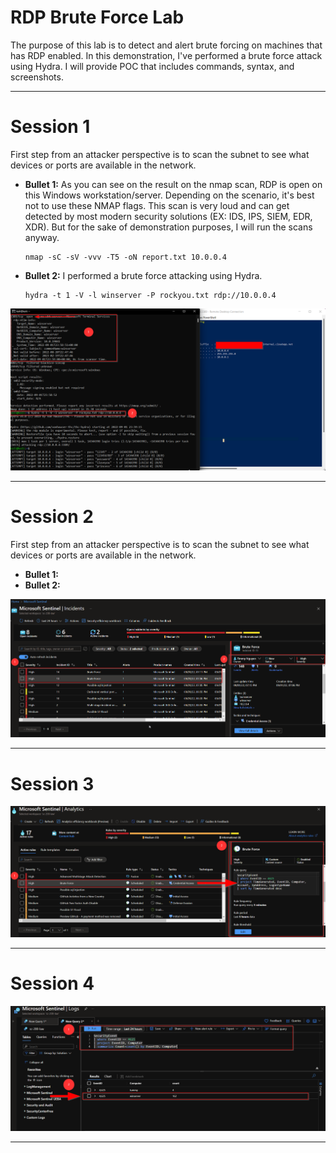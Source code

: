 # RDP Brute Force Lab

The purpose of this lab is to detect and alert brute forcing on machines that has RDP enabled. In this demonstration, I've performed a brute force attack using Hydra. I will provide POC that includes commands, syntax, and screenshots. 



***

# Session 1 

First step from an attacker perspective is to scan the subnet to see what devices or ports are available in the network.


- **Bullet 1:** As you can see on the result on the nmap scan, RDP is open on this Windows workstation/server. Depending on the scenario, it's best not to use these NMAP flags. This scan is very loud and can get detected by most modern security solutions (EX: IDS, IPS, SIEM, EDR, XDR). But for the sake of demonstration purposes, I will run the scans anyway.
  ```
  nmap -sC -sV -vvv -T5 -oN report.txt 10.0.0.4
  ```

- **Bullet 2:** I performed a brute force attacking using Hydra.
   ```
   hydra -t 1 -V -l winserver -P rockyou.txt rdp://10.0.0.4
   ```
   
![alt text](https://github.com/nguyentimmy/azure-lab/blob/main/Azure%20Pen%20Testing/RDP%20Brute%20Force/Pictures/1.%20rdp%20bf.png)

***


# Session 2

First step from an attacker perspective is to scan the subnet to see what devices or ports are available in the network.

- **Bullet 1:** 
- **Bullet 2:** 

![alt text](https://github.com/nguyentimmy/azure-lab/blob/main/Azure%20Pen%20Testing/RDP%20Brute%20Force/Pictures/2.%20rdp%20bf.png)

***


# Session 3

![alt text](https://github.com/nguyentimmy/azure-lab/blob/main/Azure%20Pen%20Testing/RDP%20Brute%20Force/Pictures/3.%20rdp%20bf.png)

***

# Session 4

![alt text](https://github.com/nguyentimmy/azure-lab/blob/main/Azure%20Pen%20Testing/RDP%20Brute%20Force/Pictures/4.%20rdp%20bf.png)

***

